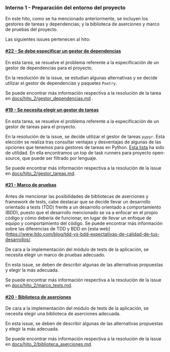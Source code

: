### Interno 1 - Preparación del entorno del proyecto

En este hito, como se ha mencionado anteriormente, se incluyen los gestores de tareas y dependencias; y la biblioteca de
aserciones y marco de pruebas del proyecto.

Las siguientes issues pertenecen al hito:

#### [#22 - Se debe especificar un gestor de dependencias](https://github.com/mcarmona99/CineTickets/issues/22)

En esta tarea, se resuelve el problema referente a la especificación de un gestor de dependencias para el proyecto.

En la resolución de la issue, se estudian algunas alternativas y se decide utilizar el gestor de dependencias y paquetes
`Poetry`.

Se puede encontrar más información respectiva a la resolución de la tarea
en [docs/hito_2/gestor_dependencias.md](https://github.com/mcarmona99/CineTickets/blob/master/docs/hito_2/gestor_dependencias.md)
.

#### [#19 - Se necesita elegir un gestor de tareas](https://github.com/mcarmona99/CineTickets/issues/19)

En esta tarea, se resuelve el problema referente a la especificación de un gestor de tareas para el proyecto.

En la resolución de la issue, se decide utilizar el gestor de tareas `pypyr`. Esta elección se realiza tras consultar
ventajas y desventajas de algunas de las opciones que tenemos para gestores de tareas en
Python. [Esta lista](https://www.libhunt.com/t/task-runner) ha sido de utilidad. En ella encontramos un top de task
runners para proyecto open-source, que puede ser filtrado por lenguaje.

Se puede encontrar más información respectiva a la resolución de la issue
en [docs/hito_2/gestor_tareas.md](https://github.com/mcarmona99/CineTickets/blob/master/docs/hito_2/gestor_tareas.md).

#### [#21 - Marco de pruebas](https://github.com/mcarmona99/CineTickets/issues/21)

Antes de mencionar las posibilidades de bibliotecas de aserciones y framework de tests, cabe destacar que se decide
llevar un desarrollo orientado a tests (TDD) frente a un desarrollo orientado a comportamiento (BDD), puesto que el
desarrollo mencionado se va a enfocar en el propio código y cómo debería de funcionar, en lugar de llevar un enfoque de
equipo y comportamiento del código. Se puede encontrar más información sobre las diferencias de TDD y BDD
en [esta web](https://www.itdo.com/blog/tdd-vs-bdd-expectativas-de-calidad-de-tus-desarrollos/.

De cara a la implementación del módulo de tests de la aplicación, se necesita elegir un marco de pruebas adecuado.

En esta issue, se deben de describir algunas de las alternativas propuestas y elegir la más adecuada.

Se puede encontrar más información respectiva a la resolución de la issue
en [docs/hito_2/marco_tests.md](https://github.com/mcarmona99/CineTickets/blob/master/docs/hito_2/marco_tests.md).

#### [#20 - Biblioteca de aserciones](https://github.com/mcarmona99/CineTickets/issues/20)

De cara a la implementación del módulo de tests de la aplicación, se necesita elegir una biblioteca de aserciones
adecuada.

En esta issue, se deben de describir algunas de las alternativas propuestas y elegir la más adecuada.

Se puede encontrar más información respectiva a la resolución de la issue
en [docs/hito_2/biblioteca_aserciones.md](https://github.com/mcarmona99/CineTickets/blob/master/docs/hito_2/biblioteca_aserciones.md).
